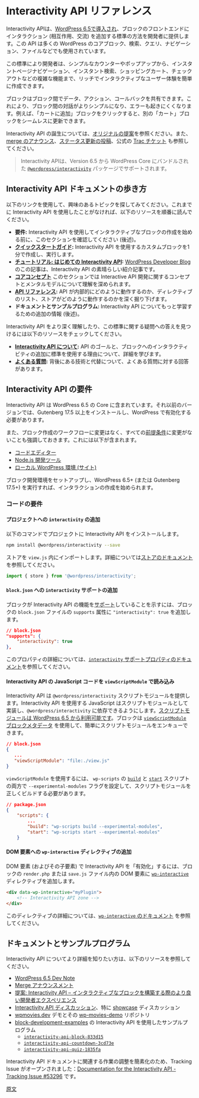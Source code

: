 <!-- 
# Interactivity API Reference
 -->
# Interactivity API リファレンス

<!-- 
The Interactivity API, [introduced in WordPress 6.5](https://make.wordpress.org/core/2024/02/19/merge-announcement-interactivity-api/), provides a standard way for developers to add interactions to the front end of their blocks. The API is also used in many Core WordPress blocks, including Search, Query, Navigation, and File.
 -->
Interactivity APIは、[WordPress 6.5で導入され](https://make.wordpress.org/core/2024/02/19/merge-announcement-interactivity-api/)、ブロックのフロントエンドにインタラクション (相互作用、交流) を追加する標準の方法を開発者に提供します。この API は多くの WordPress のコアブロック、検索、クエリ、ナビゲーション、ファイルなどでも使用されています。

<!-- 
This standard makes it easier for developers to create rich, interactive user experiences, from simple counters or pop-ups to more complex features like instant page navigation, instant search, shopping carts, or checkouts.
 -->
この標準により開発者は、シンプルなカウンターやポップアップから、インスタントページナビゲーション、インスタント検索、ショッピングカート、チェックアウトなどの複雑な機能まで、リッチでインタラクティブなユーザー体験を簡単に作成できます。

<!-- 
Blocks can share data, actions, and callbacks between them. This makes communication between blocks simpler and less error-prone. For example, clicking on an “add to cart” block can seamlessly update a separate “cart” block.
 -->
ブロックはブロック間でデータ、アクション、コールバックを共有できます。これにより、ブロック間の対話がよりシンプルになり、エラーも起きにくくなります。例えば、「カートに追加」ブロックをクリックすると、別の「カート」ブロックをシームレスに更新できます。

<!-- 
For more information about the genesis of the Interactivity API, check out the [original proposal](https://make.wordpress.org/core/2023/03/30/proposal-the-interactivity-api-a-better-developer-experience-in-building-interactive-blocks/). You can also review the [merge announcement](https://make.wordpress.org/core/2024/02/19/merge-announcement-interactivity-api/), the [status update post](https://make.wordpress.org/core/2023/08/15/status-update-on-the-interactivity-api/), and the official [Trac ticket](https://core.trac.wordpress.org/ticket/60356).
 -->
Interactivity API の誕生については、[オリジナルの提案](https://make.wordpress.org/core/2023/03/30/proposal-the-interactivity-api-a-better-developer-experience-in-building-interactive-blocks/)を参照ください。また、[merge のアナウンス](https://make.wordpress.org/core/2024/02/19/merge-announcement-interactivity-api/)、[ステータス更新の投稿](https://make.wordpress.org/core/2023/08/15/status-update-on-the-interactivity-api/)、公式の [Trac チケット](https://core.trac.wordpress.org/ticket/60356) も参照してください。

<!-- 
<div class="callout callout-info">
    The Interactivity API is supported by the package <a href="https://developer.wordpress.org/block-editor/reference-guides/packages/packages-interactivity/"><code>@wordpress/interactivity</code></a> which is bundled in WordPress Core from v6.5
</div>
 -->
> Interactivity APIは、Version 6.5 から WordPress Core にバンドルされた <a href="https://developer.wordpress.org/block-editor/reference-guides/packages/packages-interactivity/"><code>@wordpress/interactivity</code></a> パッケージでサポートされます。

<!-- 
## Navigating the Interactivity API docs
 -->
## Interactivity API ドキュメントの歩き方

<!-- 
Use the following links to locate the topic you're interested in. If you have never worked with the Interactivity API before, consider reading through the following resources in the order listed.
 -->
以下のリンクを使用して、興味のあるトピックを探してみてください。これまでに Interactivity API を使用したことがなければ、以下のリソースを順番に読んでください。

<!-- 
-   **[Requirements](#requirements-of-the-interactivity-api):** Check this section before you start creating your interactive blocks with the Interactivity API.
-   **[Quick Start Guide](https://developer.wordpress.org/block-editor/reference-guides/interactivity-api/iapi-quick-start-guide/):** Get a custom block using the Interactivity API up and running in less than one minute.
-   **[Tutorial: A first look at the Interactivity API](https://developer.wordpress.org/news/2024/04/11/a-first-look-at-the-interactivity-api/)** This article from the [WordPress Developer Blog](https://developer.wordpress.org/news/) is a great way to get introduced to the Interactivity API.
-   **[Core Concepts](https://developer.wordpress.org/block-editor/reference-guides/interactivity-api/core-concepts/)** Gain a better understanding of concepts and mental models related to Interactivity API development from this section.
-   **[API Reference](https://developer.wordpress.org/block-editor/reference-guides/interactivity-api/api-reference/):** To take a deep dive into how the API works internally, the list of Directives, and how the Store works.
-   **[Docs and Examples](#docs-examples):** Additional resources to learn/read more about the Interactivity API.
 -->
- **要件:** Interactivity API を使用してインタラクティブなブロックの作成を始める前に、このセクションを確認してください (後述)。
- **[クイックスタートガイド](https://ja.wordpress.org/team/handbook/block-editor/reference-guides/interactivity-api/iapi-quick-start-guide/):** Interactivity API を使用するカスタムブロックを1分で作成し、実行します。
- **[チュートリアル: はじめての Interactivity API](https://developer.wordpress.org/news/2024/04/11/a-first-look-at-the-interactivity-api/):** [WordPress Developer Blog](https://developer.wordpress.org/news/)のこの記事は、Interactivity API の素晴らしい紹介記事です。
- **[コアコンセプト](https://ja.wordpress.org/team/handbook/block-editor/reference-guides/interactivity-api/core-concepts/)** このセクションでは Interactive API 開発に関するコンセプトとメンタルモデルについて理解を深められます。
- **[API リファレンス](https://ja.wordpress.org/team/handbook/block-editor/reference-guides/interactivity-api/api-reference/):** API が内部的にどのように動作するのか、ディレクティブのリスト、ストアがどのように動作するのかを深く掘り下げます。
- **ドキュメントとサンプルプログラム:** Interactivity API についてもっと学習するための追加の情報 (後述)。

<!-- 
To get a deeper understanding of what the Interactivity API is or find answers to questions you may have about this standard, check the following resources:
 -->
Interactivity API をより深く理解したり、この標準に関する疑問への答えを見つけるには以下のリソースをチェックしてください。

<!-- 
-   **[About the Interactivity API](https://developer.wordpress.org/block-editor/reference-guides/interactivity-api/iapi-about/):** To learn more about the API Goals and the reasoning behind the use of a standard to add interactivity to blocks.
-   **[Frequently Asked Questions](https://developer.wordpress.org/block-editor/reference-guides/interactivity-api/iapi-faq/):** To find responses to some frequently asked questions about the technology behind and alternatives.
 -->
- **[Interactivity API について](https://ja.wordpress.org/team/handbook/block-editor/reference-guides/interactivity-api/iapi-about/):** API のゴールと、ブロックへのインタラクティビティの追加に標準を使用する理由について、詳細を学びます。
- **[よくある質問](https://ja.wordpress.org/team/handbook/block-editor/reference-guides/interactivity-api/iapi-faq/):** 背後にある技術と代替について、よくある質問に対する回答があります。

<!-- 
## Requirements of the Interactivity API
 -->
## Interactivity API の要件

<!-- 
Interactivity API is included in Core in WordPress 6.5. For versions below, you'll need Gutenberg 17.5 or higher installed and activated in your WordPress installation.
 -->
Interactivity API は WordPress 6.5 の Core に含まれています。それ以前のバージョンでは、Gutenberg 17.5 以上をインストールし、WordPress で有効化する必要があります。

<!-- 
It’s also important to highlight that the block creation workflow doesn’t change, and all the [prerequisites](https://developer.wordpress.org/block-editor/getting-started/devenv/) remain the same. These include:
 -->
また、ブロック作成のワークフローに変更はなく、すべての[前提条件](https://ja.wordpress.org/team/handbook/block-editor/getting-started/devenv/)に変更がないことも強調しておきます。これには以下が含まれます。

<!-- 
-   [Code Editor](https://developer.wordpress.org/block-editor/getting-started/devenv/#code-editor)
-   [Node.js development tools](https://developer.wordpress.org/block-editor/getting-started/devenv/#node-js-development-tools)
-   [Local WordPress environment (site)](https://developer.wordpress.org/block-editor/getting-started/devenv/#local-wordpress-environment)
 -->
- [コードエディター](https://ja.wordpress.org/team/handbook/block-editor/getting-started/devenv/#code-editor)
- [Node.js 開発ツール](https://ja.wordpress.org/team/handbook/block-editor/getting-started/devenv/#node-js-development-tools)
- [ローカル WordPress 環境 (サイト)](https://ja.wordpress.org/team/handbook/block-editor/getting-started/devenv/#local-wordpress-environment)

<!-- 
You can start creating interactions once you set up a block development environment and run WordPress 6.5+ (or Gutenberg 17.5+).
 -->
ブロック開発環境をセットアップし、WordPress 6.5+ (または Gutenberg 17.5+) を実行すれば、インタラクションの作成を始められます。

<!-- 
### Code requirements
 -->
### コードの要件

<!-- 
#### Add `interactivity` to your project
 -->
#### プロジェクトへの `interactivity` の追加

<!-- 
Install the Interactivity API to your project with the following command:
 -->
以下のコマンドでプロジェクトに Interactivity API をインストールします。

```bash
npm install @wordpress/interactivity --save
```
<!-- 
Import the store into your `view.js`. Refer to the [store documentation](https://developer.wordpress.org/block-editor/reference-guides/interactivity-api/api-reference/#the-store) for more information.
 -->
ストアを `view.js` 内にインポートします。詳細については[ストアのドキュメント](https://ja.wordpress.org/team/handbook/block-editor/reference-guides/interactivity-api/api-reference/#the-store)を参照してください。

```js
import { store } from '@wordpress/interactivity';
```

<!-- 
#### Add `interactivity` support to `block.json`
 -->
#### `block.json` への `interactivity` サポートの追加

<!-- 
To indicate that the block [supports](https://developer.wordpress.org/block-editor/reference-guides/block-api/block-supports/) the Interactivity API features, add `"interactivity": true` to the `supports` attribute of the block's `block.json` file.
 -->
ブロックが Interactivity API の機能を[サポート](https://ja.wordpress.org/team/handbook/block-editor/reference-guides/block-api/block-supports/)していることを示すには、ブロックの `block.json` ファイルの `supports` 属性に `"interactivity": true` を追加します。

```json
// block.json
"supports": {
    "interactivity": true
},
```
<!-- 
Refer to the [`interactivity` support property docs](https://ja.wordpress.org/team/handbook/block-editor/reference-guides/block-api/block-supports/#interactivity) to get a more detailed description of this property.
 -->
このプロパティの詳細については、[`interactivity` サポートプロパティのドキュメント](https://ja.wordpress.org/team/handbook/block-editor/reference-guides/block-api/block-supports/#interactivity)を参照してください。

<!-- 
#### Load Interactivity API JavaScript code with `viewScriptModule`
 -->
#### Interactivity API の JavaScript コードを `viewScriptModule` で読み込み

<!-- 
The Interactivity API provides the `@wordpress/interactivity` Script Module. JavaScript using the Interactivity API should be implemented as Script Modules so they can depend on `@wordpress/interactivity`. [Script Modules have been available since WordPress 6.5](https://make.wordpress.org/core/2024/03/04/script-modules-in-6-5/). Blocks can use [`viewScriptModule` block metadata](https://developer.wordpress.org/block-editor/reference-guides/block-api/block-metadata/#view-script-module) to enqueue their Script Modules easily:
 -->
Interactivity API は `@wordpress/interactivity` スクリプトモジュールを提供します。Interactivity API を使用する JavaScript はスクリプトモジュールとして実装し、`@wordpress/interactivity` に依存できるようにします。[スクリプトモジュールは WordPress 6.5 から利用可能です](https://make.wordpress.org/core/2024/03/04/script-modules-in-6-5/)。ブロックは [`viewScriptModule` ブロックメタデータ](https://developer.wordpress.org/block-editor/reference-guides/block-api/block-metadata/#view-script-module) を使用して、簡単にスクリプトモジュールをエンキューできます。

```json
// block.json
{
   ...
   "viewScriptModule": "file:./view.js"
}
```

<!-- 
The use of `viewScriptModule` also requires the `--experimental-modules` flag for both the [`build`](https://developer.wordpress.org/block-editor/reference-guides/packages/packages-scripts/#build) and [`start`](https://developer.wordpress.org/block-editor/reference-guides/packages/packages-scripts/#start) scripts of `wp-scripts` to ensure a proper build of the Script Modules.
 -->
`viewScriptModule` を使用するには、 `wp-scripts` の [`build`](https://developer.wordpress.org/block-editor/reference-guides/packages/packages-scripts/#build) と [`start`](https://developer.wordpress.org/block-editor/reference-guides/packages/packages-scripts/#start) スクリプトの両方で `--experimental-modules` フラグを設定して、スクリプトモジュールを正しくビルドする必要があります。

```json
// package.json
{
    "scripts": {
        ...
		"build": "wp-scripts build --experimental-modules",
		"start": "wp-scripts start --experimental-modules"
	}
```

<!-- 
#### Add `wp-interactive` directive to a DOM element
 -->
#### DOM 要素への `wp-interactive` ディレクティブの追加

<!-- 
To "activate" the Interactivity API in a DOM element (and its children), add the [`wp-interactive`](https://developer.wordpress.org/block-editor/reference-guides/packages/packages-interactivity/packages-interactivity-api-reference/#wp-interactive) directive to the DOM element in the block's `render.php` or `save.js` files.
 -->
DOM 要素 (およびその子要素) で Interactivity API を「有効化」するには、ブロックの `render.php` または `save.js` ファイル内の DOM 要素に [`wp-interactive`](https://developer.wordpress.org/block-editor/reference-guides/packages/packages-interactivity/packages-interactivity-api-reference/#wp-interactive) ディレクティブを追加します。

```html
<div data-wp-interactive="myPlugin">
	<!-- Interactivity API zone -->
</div>
```

<!-- 
Refer to the [`wp-interactive` documentation](https://developer.wordpress.org/block-editor/reference-guides/interactivity-api/api-reference/#wp-interactive) for a more detailed description of this directive.
 -->
このディレクティブの詳細については、[`wp-interactive` のドキュメント](https://ja.wordpress.org/team/handbook/block-editor/reference-guides/interactivity-api/api-reference/#wp-interactive) を参照してください。

<!-- 
## Docs & Examples
 -->
## ドキュメントとサンプルプログラム

<!-- 
Here you have some more resources to learn/read more about the Interactivity API:
 -->
Interactivity API についてより詳細を知りたい方は、以下のリソースを参照してください。

<!-- 
-   [WordPress 6.5 Dev Note](https://make.wordpress.org/core/2024/03/04/interactivity-api-dev-note/)
-   [Merge announcement](https://make.wordpress.org/core/2024/02/19/merge-announcement-interactivity-api/)
-   [Proposal: The Interactivity API – A better developer experience in building interactive blocks](https://make.wordpress.org/core/2023/03/30/proposal-the-interactivity-api-a-better-developer-experience-in-building-interactive-blocks/)
-   [Interactivity API Discussions](https://github.com/WordPress/gutenberg/discussions/52882), especially the [showcase](https://github.com/WordPress/gutenberg/discussions/55642#discussioncomment-9667164) discussions.
-   [wpmovies.dev](http://wpmovies.dev/) demo and its [wp-movies-demo](https://github.com/WordPress/wp-movies-demo) repo
-   Examples using the Interactivity API at [block-development-examples](https://github.com/WordPress/block-development-examples):
    -   [`interactivity-api-block-833d15`](https://github.com/WordPress/block-development-examples/tree/trunk/plugins/interactivity-api-block-833d15)
    -   [`interactivity-api-countdown-3cd73e`](https://github.com/WordPress/block-development-examples/tree/trunk/plugins/interactivity-api-countdown-3cd73e)
    -   [`interactivity-api-quiz-1835fa`](https://github.com/WordPress/block-development-examples/tree/trunk/plugins/interactivity-api-quiz-1835fa)
 -->
- [WordPress 6.5 Dev Note](https://make.wordpress.org/core/2024/03/04/interactivity-api-dev-note/)
- [Merge アナウンスメント](https://make.wordpress.org/core/2024/02/19/merge-announcement-interactivity-api/)
- [提案: Interactivity API – インタラクティブなブロックを構築する際のより良い開発者エクスペリエンス](https://make.wordpress.org/core/2023/03/30/proposal-the-interactivity-api-a-better-developer-experience-in-building-interactive-blocks/)
- [Interactivity API ディスカッション](https://github.com/WordPress/gutenberg/discussions/52882)、特に [showcase](https://github.com/WordPress/gutenberg/discussions/55642#discussioncomment-9667164) ディスカッション   
- [wpmovies.dev](http://wpmovies.dev/) デモとその [wp-movies-demo](https://github.com/WordPress/wp-movies-demo) リポジトリ
- [block-development-examples](https://github.com/WordPress/block-development-examples) の Interactivity API を使用したサンプルプログラム
  - [`interactivity-api-block-833d15`](https://github.com/WordPress/block-development-examples/tree/trunk/plugins/interactivity-api-block-833d15)
  - [`interactivity-api-countdown-3cd73e`](https://github.com/WordPress/block-development-examples/tree/trunk/plugins/interactivity-api-countdown-3cd73e)
  - [`interactivity-api-quiz-1835fa`](https://github.com/WordPress/block-development-examples/tree/trunk/plugins/interactivity-api-quiz-1835fa)
  
<!-- 
<div class="callout">
    There's a Tracking Issue opened to ease the coordination of the work related to the Interactivity API Docs: <a href="https://github.com/WordPress/gutenberg/issues/53296">Documentation for the Interactivity API - Tracking Issue #53296</a>
</div>
 -->
Interactivity API ドキュメントに関連する作業の調整を簡素化のため、Tracking Issue がオープンされました：<a href="https://github.com/WordPress/gutenberg/issues/53296">Documentation for the Interactivity API - Tracking Issue #53296</a> です。

[原文](https://github.com/WordPress/gutenberg/blob/trunk/docs/reference-guides/interactivity-api/README.md)
